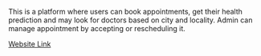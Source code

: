 This is a platform where users can book appointments, get their health prediction and may look for doctors based on city and locality.
Admin can manage appointment by accepting or rescheduling it.
<p> <a href="https://help-doc.herokuapp.com/"> Website Link </p>
